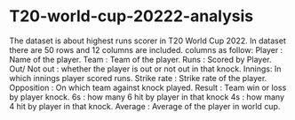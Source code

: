 # T20-world-cup-20222-analysis

The dataset is about highest runs scorer in T20 World Cup 2022.
In dataset there are 50 rows and 12 columns are included. columns as follow:
Player : Name of the player.
Team : Team of the player.
Runs : Scored by Player.
Out/ Not out : whether the player is out or not out in that knock.
Innings: In which innings player scored runs.
Strike rate : Strike rate of the player.
Opposition : On which team against knock played.
Result : Team win or loss by player knock.
6s : how many 6 hit by player in that knock
4s : how many 4 hit by player in that knock.
Average : Average of the player in world cup.
